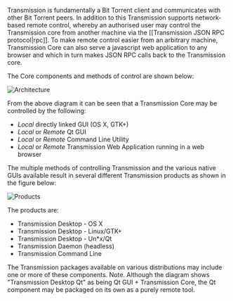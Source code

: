 Transmission is fundamentally a Bit Torrent client and communicates with other Bit Torrent peers.
In addition to this Transmission supports network-based remote control, whereby an authorised user may control the Transmission core from another machine via the [[Transmission JSON RPC protocol|rpc]].
To make remote control easier from an arbitrary machine, Transmission Core can also serve a javascript web application to any browser and which in turn makes JSON RPC calls back to the Transmission core.

The Core components and methods of control are shown below:

![Architecture](https://transmission.github.io/wiki-images/Transmission_Architecture.gif)

From the above diagram it can be seen that a Transmission Core may be controlled by the following:
 * _Local_ directly linked GUI (OS X, GTK+)
 * _Local_ or _Remote_ Qt GUI
 * _Local_ or _Remote_ Command Line Utility
 * _Local_ or _Remote_ Transmission Web Application running in a web browser

The multiple methods of controlling Transmission and the various native GUIs available result in several different Transmission products as shown in the figure below:

![Products](https://transmission.github.io/wiki-images/Transmission_Products.gif)

The products are:
 * Transmission Desktop - OS X
 * Transmission Desktop - Linux/GTK+
 * Transmission Desktop - Un*x/Qt 
 * Transmission Daemon (headless)
 * Transmission Command Line

The Transmission packages available on various distributions may include one or more of these components.
Note. Although the diagram shows "Transmission Desktop Qt" as being Qt GUI + Transmission Core, the Qt component may be packaged on its own as a purely remote tool.